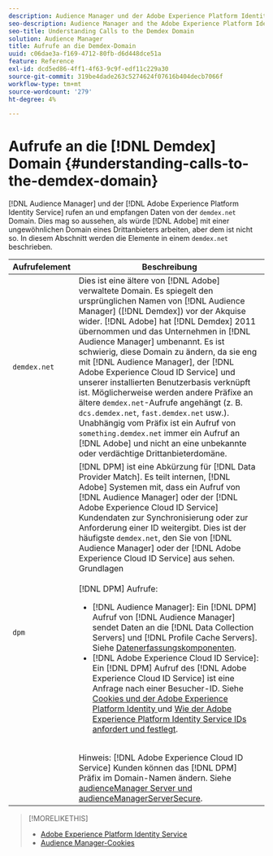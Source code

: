 ```yaml
---
description: Audience Manager und der Adobe Experience Platform Identity Service rufen Daten von der Domain demdex.net auf und empfangen diese. Dies mag so aussehen, als ob Adobe mit einer ungewöhnlichen Domain eines Drittanbieters arbeitet, aber dem ist nicht so. In diesem Abschnitt werden die Elemente in einem demdex.net-Aufruf beschrieben.
seo-description: Audience Manager and the Adobe Experience Platform Identity Service make calls to and receive data from the demdex.net domain. This may seem like Adobe is working with an unusual third-party domain, but this is not the case. This section describes the elements in a demdex.net call.
seo-title: Understanding Calls to the Demdex Domain
solution: Audience Manager
title: Aufrufe an die Demdex-Domain
uuid: c06dae3a-f169-4712-80fb-d6d448dce51a
feature: Reference
exl-id: dcd5ed86-4ff1-4f63-9c9f-edf11c229a30
source-git-commit: 319be4dade263c5274624f07616b404decb7066f
workflow-type: tm+mt
source-wordcount: '279'
ht-degree: 4%

---
```


# Aufrufe an die [!DNL Demdex] Domain {#understanding-calls-to-the-demdex-domain}

[!DNL Audience Manager] und der [!DNL Adobe Experience Platform Identity Service] rufen an und empfangen Daten von der `demdex.net` Domain. Dies mag so aussehen, als würde [!DNL Adobe] mit einer ungewöhnlichen Domain eines Drittanbieters arbeiten, aber dem ist nicht so. In diesem Abschnitt werden die Elemente in einem `demdex.net` beschrieben.

| Aufrufelement | Beschreibung |
|---|---|
| `demdex.net` | Dies ist eine ältere von [!DNL Adobe] verwaltete Domain. Es spiegelt den ursprünglichen Namen von [!DNL Audience Manager] ([!DNL Demdex]) vor der Akquise wider. [!DNL Adobe] hat [!DNL Demdex] 2011 übernommen und das Unternehmen in [!DNL Audience Manager] umbenannt. Es ist schwierig, diese Domain zu ändern, da sie eng mit [!DNL Audience Manager], der [!DNL Adobe Experience Cloud ID Service] und unserer installierten Benutzerbasis verknüpft ist. Möglicherweise werden andere Präfixe an ältere `demdex.net`-Aufrufe angehängt (z. B. `dcs.demdex.net`, `fast.demdex.net` usw.). Unabhängig vom Präfix ist ein Aufruf von `something.demdex.net` immer ein Aufruf an [!DNL Adobe] und nicht an eine unbekannte oder verdächtige Drittanbieterdomäne. |
| `dpm` | [!DNL DPM] ist eine Abkürzung für [!DNL Data Provider Match]. Es teilt internen, [!DNL Adobe] Systemen mit, dass ein Aufruf von [!DNL Audience Manager] oder der [!DNL Adobe Experience Cloud ID Service] Kundendaten zur Synchronisierung oder zur Anforderung einer ID weitergibt. Dies ist der häufigste `demdex.net`, den Sie von [!DNL Audience Manager] oder der [!DNL Adobe Experience Cloud ID Service] aus sehen. Grundlagen <br><br>[!DNL DPM] Aufrufe: <ul><li>[!DNL Audience Manager]: Ein [!DNL DPM] Aufruf von [!DNL Audience Manager] sendet Daten an die [!DNL Data Collection Servers] und [!DNL Profile Cache Servers]. Siehe [Datenerfassungskomponenten](../reference/system-components/components-data-collection.md).</li><li>[!DNL Adobe Experience Cloud ID Service]: Ein [!DNL DPM] Aufruf des [!DNL Adobe Experience Cloud ID Service] ist eine Anfrage nach einer Besucher-ID. Siehe [Cookies und der Adobe Experience Platform Identity ](https://experienceleague.adobe.com/docs/id-service/using/intro/cookies.html?lang=de) und [Wie der Adobe Experience Platform Identity Service IDs anfordert und festlegt](https://experienceleague.adobe.com/docs/id-service/using/intro/id-request.html?lang=de).</li></ul><br>Hinweis: [!DNL Adobe Experience Cloud ID Service] Kunden können das [!DNL DPM] Präfix im Domain-Namen ändern. Siehe [audienceManager Server und audienceManagerServerSecure](https://experienceleague.adobe.com/docs/id-service/using/id-service-api/configurations/subdomain-config.html?lang=de). |

>[!MORELIKETHIS]
>
>* [Adobe Experience Platform Identity Service](https://experienceleague.adobe.com/docs/id-service/using/home.html?lang=de)
>* [Audience Manager-Cookies](https://experienceleague.adobe.com/docs/core-services/interface/ec-cookies/cookies-am.html?lang=de)
